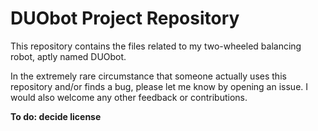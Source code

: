 # DUObot Project Repository

This repository contains the files related to my two-wheeled balancing robot, aptly named DUObot.

In the extremely rare circumstance that someone actually uses this repository and/or finds a bug, please let me know by opening an issue. I would also welcome any other feedback or contributions.

**To do: decide license**
